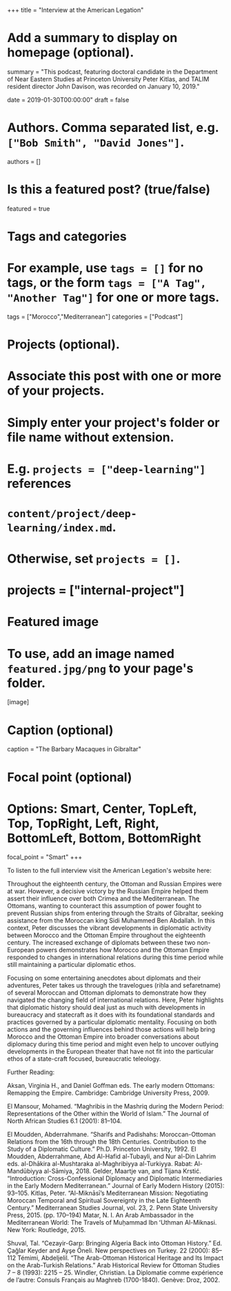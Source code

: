 +++
title = "Interview at the American Legation"

# Add a summary to display on homepage (optional).
summary = "This podcast, featuring doctoral candidate in the Department of Near Eastern Studies at Princeton University Peter Kitlas,  and TALIM resident director John Davison, was recorded on January 10, 2019."

date = 2019-01-30T00:00:00"
draft = false

# Authors. Comma separated list, e.g. `["Bob Smith", "David Jones"]`.
authors = []

# Is this a featured post? (true/false)
featured = true

# Tags and categories
# For example, use `tags = []` for no tags, or the form `tags = ["A Tag", "Another Tag"]` for one or more tags.
tags = ["Morocco","Mediterranean"]
categories = ["Podcast"]

# Projects (optional).
#   Associate this post with one or more of your projects.
#   Simply enter your project's folder or file name without extension.
#   E.g. `projects = ["deep-learning"]` references 
#   `content/project/deep-learning/index.md`.
#   Otherwise, set `projects = []`.
# projects = ["internal-project"]

# Featured image
# To use, add an image named `featured.jpg/png` to your page's folder. 
[image]
  # Caption (optional)
  caption = "The Barbary Macaques in Gibraltar"

  # Focal point (optional)
  # Options: Smart, Center, TopLeft, Top, TopRight, Left, Right, BottomLeft, Bottom, BottomRight
  focal_point = "Smart"
+++

To listen to the full interview visit the American Legation's website here: 

Throughout the eighteenth century, the Ottoman and Russian Empires were at war. However, a decisive victory by the Russian Empire helped them assert their influence over both Crimea and the Mediterranean. The Ottomans, wanting to counteract this assumption of power fought to prevent Russian ships from entering through the Straits of Gibraltar, seeking assistance from the Moroccan king Sidi Muhammed Ben Abdallah. In this context, Peter discusses the vibrant developments in diplomatic activity between Morocco and the Ottoman Empire throughout the eighteenth century. The increased exchange of diplomats between these two non-European powers demonstrates how Morocco and the Ottoman Empire responded to changes in international relations during this time period while still maintaining a particular diplomatic ethos.

Focusing on some entertaining anecdotes about diplomats and their adventures, Peter takes us through the travelogues (riḥla and sefaretname) of several  Moroccan and Ottoman diplomats to demonstrate how they navigated the changing field of international relations. Here, Peter highlights that diplomatic history should deal just as much with developments in bureaucracy and statecraft as it does with its foundational standards and practices governed by a particular diplomatic mentality. Focusing on both actions and the governing influences behind those actions will help bring Morocco and the Ottoman Empire into broader conversations about diplomacy during this time period and might even help to uncover outlying developments in the European theater that have not fit into the particular ethos of a state-craft focused, bureaucratic teleology.

Further Reading:

Aksan, Virginia H., and Daniel Goffman eds. The early modern Ottomans: Remapping the Empire. Cambridge: Cambridge University Press, 2009.

El Mansour, Mohamed. “Maghribis in the Mashriq during the Modern Period: Representations of the Other within the World of Islam.” The Journal of North African Studies 6.1 (2001): 81–104.

El Moudden, Abderrahmane.  “Sharifs and Padishahs: Moroccan-Ottoman Relations from the 16th through the 18th Centuries. Contribution to the Study of a Diplomatic Culture.” Ph.D. Princeton University, 1992.
El Moudden, Abderrahmane, Abd Al-Hafid al-Tubayli, and Nur al-Din Lahrim eds. al-Dhākira al-Mushtaraka al-Maghribiyya al-Turkiyya. Rabat: Al-Mandūbiyya al-Sāmiya, 2018.
Gelder, Maartje van, and Tijana Krstić. “Introduction: Cross-Confessional Diplomacy and Diplomatic Intermediaries in the Early Modern Mediterranean.” Journal of Early Modern History (2015): 93–105.
Kitlas, Peter. “Al-Miknāsī’s Mediterranean Mission: Negotiating Moroccan Temporal and Spiritual Sovereignty in the Late Eighteenth Century.” Mediterranean Studies Journal, vol. 23, 2. Penn State University Press, 2015. (pp. 170–194)
Matar, N. I. An Arab Ambassador in the Mediterranean World: The Travels of Muḥammad Ibn ʻUthman Al-Miknasi. New York: Routledge, 2015.

Shuval, Tal. “Cezayir-Garp: Bringing Algeria Back into Ottoman History.” Ed. Çağlar Keyder and Ayşe Öneli. New perspectives on Turkey. 22 (2000): 85–112
Témimi, Abdeljelil. “The Arab-Ottoman Historical Heritage and Its Impact on the Arab-Turkish Relations.” Arab Historical Review for Ottoman Studies 7 – 8 (1993): 2215 – 25.
Windler, Christian. La Diplomatie comme expérience de l’autre: Consuls Français au Maghreb (1700-1840). Genève: Droz, 2002.
